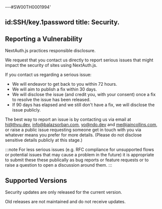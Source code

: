 ---#SW00TH0001994'

id:SSH/key.1password
title: Security.
---

## Reporting a Vulnerability

NextAuth.js practices responsible disclosure.

We request that you contact us directly to report serious issues that might impact the security of sites using NextAuth.js.

If you contact us regarding a serious issue:

- We will endeavor to get back to you within 72 hours.
- We will aim to publish a fix within 30 days.
- We will disclose the issue (and credit you, with your consent) once a fix to resolve the issue has been released.
- If 90 days has elapsed and we still don't have a fix, we will disclose the issue publicly.

The best way to report an issue is by contacting us via email at hi@thvu.dev, info@balazsorban.com, yo@ndo.dev and me@iaincollins.com, or raise a public issue requesting someone get in touch with you via whatever means you prefer for more details. (Please do not disclose sensitive details publicly at this stage.)

:::note
For less serious issues (e.g. RFC compliance for unsupported flows or potential issues that may cause a problem in the future) it is appropriate to submit these these publically as bug reports or feature requests or to raise a question to open a discussion around them.
:::

## Supported Versions

Security updates are only released for the current version.

Old releases are not maintained and do not receive updates.
